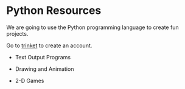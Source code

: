 # Python Resources

We are going to use the Python programming language to create fun projects. 

Go to [trinket](https://trinket.io/home) to create an account.


* Text Output Programs

* Drawing and Animation

* 2-D Games
